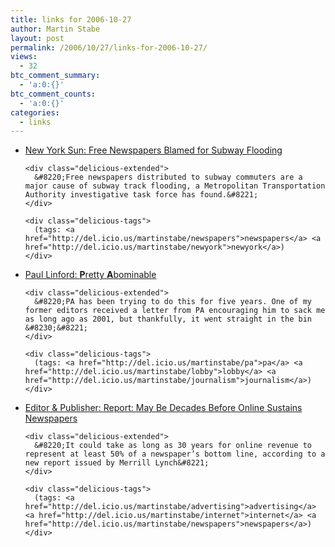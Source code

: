 ```yaml
---
title: links for 2006-10-27
author: Martin Stabe
layout: post
permalink: /2006/10/27/links-for-2006-10-27/
views:
  - 32
btc_comment_summary:
  - 'a:0:{}'
btc_comment_counts:
  - 'a:0:{}'
categories:
  - links
---
```

<ul class="delicious">
  <li>
    <div class="delicious-link">
      <a href="http://www.nysun.com/article/42288">New York Sun: Free Newspapers Blamed for Subway Flooding</a>
    </div>
    
    <div class="delicious-extended">
      &#8220;Free newspapers distributed to subway commuters are a major cause of subway track flooding, a Metropolitan Transportation Authority investigative task force has found.&#8221;
    </div>
    
    <div class="delicious-tags">
      (tags: <a href="http://del.icio.us/martinstabe/newspapers">newspapers</a> <a href="http://del.icio.us/martinstabe/newyork">newyork</a>)
    </div>
  </li>
  
  <li>
    <div class="delicious-link">
      <a href="http://paullinford.blogspot.com/2006/10/p-retty-bominable.html">Paul Linford: <strong>P</strong>retty <strong>A</strong>bominable</a>
    </div>
    
    <div class="delicious-extended">
      &#8220;PA has been trying to do this for five years. One of my former editors received a letter from PA encouraging him to sack me as long ago as 2001, but thankfully, it went straight in the bin &#8230;&#8221;
    </div>
    
    <div class="delicious-tags">
      (tags: <a href="http://del.icio.us/martinstabe/pa">pa</a> <a href="http://del.icio.us/martinstabe/lobby">lobby</a> <a href="http://del.icio.us/martinstabe/journalism">journalism</a>)
    </div>
  </li>
  
  <li>
    <div class="delicious-link">
      <a href="http://www.editorandpublisher.com/eandp/news/article_display.jsp?vnu_content_id=1003314460">Editor & Publisher: Report: May Be Decades Before Online Sustains Newspapers</a>
    </div>
    
    <div class="delicious-extended">
      &#8220;It could take as long as 30 years for online revenue to represent at least 50% of a newspaper’s bottom line, according to a new report issued by Merrill Lynch&#8221;
    </div>
    
    <div class="delicious-tags">
      (tags: <a href="http://del.icio.us/martinstabe/advertising">advertising</a> <a href="http://del.icio.us/martinstabe/internet">internet</a> <a href="http://del.icio.us/martinstabe/newspapers">newspapers</a>)
    </div>
  </li>
</ul>